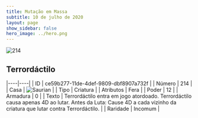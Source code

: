 ```yaml
---
title: Mutação em Massa
subtitle: 10 de julho de 2020
layout: page
show_sidebar: false
hero_image: ../hero.png
---
```


![214](https://cdn.keyforgegame.com/media/card_front/pt/479_214_M7MJM2VRCMRW_pt.png)

## Terrordáctilo

|----|----|
| ID | ce59b277-11de-4def-9809-dbf8907a732f |
| Número | 214 |
| Casa | ![Saurian](https://archonarcana.com/images/thumb/9/9e/Saurian_P.png/22px-Saurian_P.png "Sauro") |
| Tipo | Criatura |
| Atributos | Fera |
| Poder | 12 |
| Armadura | 0 |
| Texto | Terrordáctilo entra em jogo atordoado. Terrordáctilo causa apenas 4D ao lutar. Antes da Luta: Cause 4D a cada vizinho  da criatura que lutar contra Terrordáctilo. |
| Raridade | Incomum |
